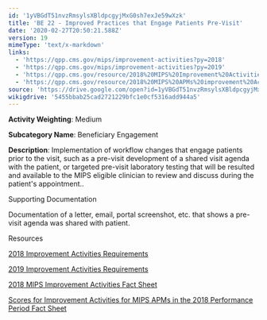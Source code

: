 ```yaml
---
id: '1yVBGdT51nvzRmsylsXBldpcgyjMxG0sh7exJe59wXzk'
title: 'BE 22 - Improved Practices that Engage Patients Pre-Visit'
date: '2020-02-27T20:50:21.588Z'
version: 19
mimeType: 'text/x-markdown'
links:
  - 'https://qpp.cms.gov/mips/improvement-activities?py=2018'
  - 'https://qpp.cms.gov/mips/improvement-activities?py=2019'
  - 'https://qpp.cms.gov/resource/2018%20MIPS%20Improvement%20Activities%20Fact%20Sheet'
  - 'https://qpp.cms.gov/resource/2018%20MIPS%20APMs%20improvement%20Activities%20scores%20fact%20sheet'
source: 'https://drive.google.com/open?id=1yVBGdT51nvzRmsylsXBldpcgyjMxG0sh7exJe59wXzk'
wikigdrive: '5455bbab25cad2721229bfc1e0cf5316add944a5'
---
```

**Activity Weighting**: Medium

**Subcategory Name**: Beneficiary Engagement

**Description**: Implementation of workflow changes that engage patients prior to the visit, such as a pre-visit development of a shared visit agenda with the patient, or targeted pre-visit laboratory testing that will be resulted and available to the MIPS eligible clinician to review and discuss during the patient's appointment..

Supporting Documentation

Documentation of a letter, email, portal screenshot, etc. that shows a pre-visit agenda was shared with patient.

Resources

[2018 Improvement Activities Requirements](https://qpp.cms.gov/mips/improvement-activities?py=2018)

[2019 Improvement Activities Requirements](https://qpp.cms.gov/mips/improvement-activities?py=2019)

[2018 MIPS Improvement Activities Fact Sheet](https://qpp.cms.gov/resource/2018%20MIPS%20Improvement%20Activities%20Fact%20Sheet)

[Scores for Improvement Activities for MIPS APMs in the 2018 Performance Period Fact Sheet](https://qpp.cms.gov/resource/2018%20MIPS%20APMs%20improvement%20Activities%20scores%20fact%20sheet)

